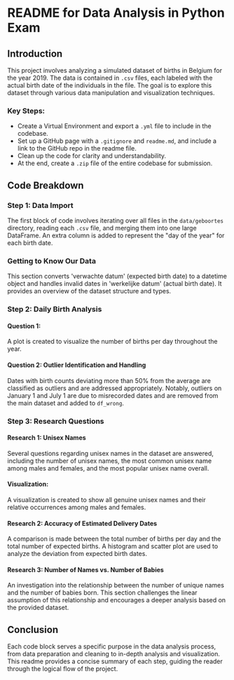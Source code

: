# README for Data Analysis in Python Exam

## Introduction

This project involves analyzing a simulated dataset of births in Belgium for the year 2019. The data is contained in `.csv` files, each labeled with the actual birth date of the individuals in the file. The goal is to explore this dataset through various data manipulation and visualization techniques.

### Key Steps:
- Create a Virtual Environment and export a `.yml` file to include in the codebase.
- Set up a GitHub page with a `.gitignore` and `readme.md`, and include a link to the GitHub repo in the readme file.
- Clean up the code for clarity and understandability.
- At the end, create a `.zip` file of the entire codebase for submission.

## Code Breakdown

### Step 1: Data Import

The first block of code involves iterating over all files in the `data/geboortes` directory, reading each `.csv` file, and merging them into one large DataFrame. An extra column is added to represent the "day of the year" for each birth date.


### Getting to Know Our Data

This section converts 'verwachte datum' (expected birth date) to a datetime object and handles invalid dates in 'werkelijke datum' (actual birth date). It provides an overview of the dataset structure and types.

### Step 2: Daily Birth Analysis

#### Question 1: 
A plot is created to visualize the number of births per day throughout the year.

#### Question 2: Outlier Identification and Handling

Dates with birth counts deviating more than 50% from the average are classified as outliers and are addressed appropriately. Notably, outliers on January 1 and July 1 are due to misrecorded dates and are removed from the main dataset and added to `df_wrong`.

### Step 3: Research Questions

#### Research 1: Unisex Names

Several questions regarding unisex names in the dataset are answered, including the number of unisex names, the most common unisex name among males and females, and the most popular unisex name overall.

#### Visualization:
A visualization is created to show all genuine unisex names and their relative occurrences among males and females.

#### Research 2: Accuracy of Estimated Delivery Dates

A comparison is made between the total number of births per day and the total number of expected births. A histogram and scatter plot are used to analyze the deviation from expected birth dates.

#### Research 3: Number of Names vs. Number of Babies

An investigation into the relationship between the number of unique names and the number of babies born. This section challenges the linear assumption of this relationship and encourages a deeper analysis based on the provided dataset.

## Conclusion

Each code block serves a specific purpose in the data analysis process, from data preparation and cleaning to in-depth analysis and visualization. This readme provides a concise summary of each step, guiding the reader through the logical flow of the project.